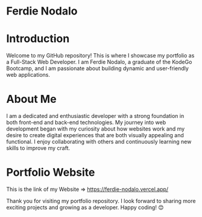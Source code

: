 # Ferdie Nodalo

# Introduction
Welcome to my GitHub repository! This is where I showcase my portfolio as a Full-Stack Web Developer. I am Ferdie Nodalo, a graduate of the KodeGo Bootcamp, and I am passionate about building dynamic and user-friendly web applications.

# About Me
I am a dedicated and enthusiastic developer with a strong foundation in both front-end and back-end technologies. My journey into web development began with my curiosity about how websites work and my desire to create digital experiences that are both visually appealing and functional. I enjoy collaborating with others and continuously learning new skills to improve my craft.

# Portfolio Website
This is the link of my Website => https://ferdie-nodalo.vercel.app/


Thank you for visiting my portfolio repository. I look forward to sharing more exciting projects and growing as a developer. Happy coding! 😊
